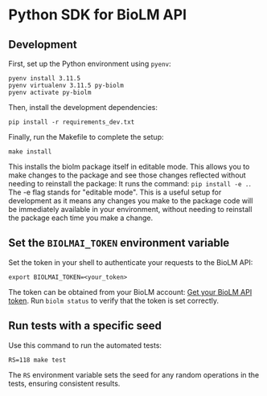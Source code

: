 # Python SDK for BioLM API

## Development

First, set up the Python environment using `pyenv`:
```shell
pyenv install 3.11.5
pyenv virtualenv 3.11.5 py-biolm
pyenv activate py-biolm
```

Then, install the development dependencies:
```shell
pip install -r requirements_dev.txt
```

Finally, run the Makefile to complete the setup:
```shell
make install
```

This installs the biolm package itself in editable mode. This allows you to make changes to the package and see those changes reflected without needing to reinstall the package:
It runs the command: `pip install -e .`. The -e flag stands for "editable mode". This is a useful setup for development as it means any changes you make to the package code will be immediately available in your environment, without needing to reinstall the package each time you make a change.


## Set the `BIOLMAI_TOKEN` environment variable
Set the token in your shell to authenticate your requests to the BioLM API:
```shell
export BIOLMAI_TOKEN=<your_token>
```
The token can be obtained from your BioLM account: [Get your BioLM API token](https://biolm.ai/ui/accounts/user-api-tokens/).
Run `biolm status` to verify that the token is set correctly.

## Run tests with a specific seed
Use this command to run the automated tests:
```shell
RS=118 make test
```
The `RS` environment variable sets the seed for any random operations in the tests, ensuring consistent results.
